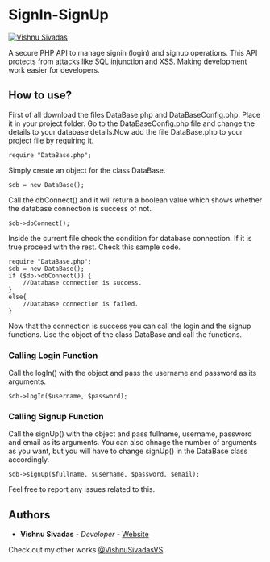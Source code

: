 # SignIn-SignUp
[![Vishnu Sivadas](https://www.vishnusivadas.com/github/codequality.svg?style=flat)](https://github.com/VishnuSivadasVS)

A secure PHP API to manage signin (login) and signup operations. This API protects from attacks like SQL injunction and XSS. Making development work easier for developers.

## How to use?
First of all download the files DataBase.php and DataBaseConfig.php. Place it in your project folder. Go to the DataBaseConfig.php file and change the details to your database details.Now add the file DataBase.php to your project file by requiring it.
```
require "DataBase.php";
```
Simply create an object for the class DataBase.
```
$db = new DataBase();
```
Call the dbConnect() and it will return a boolean value which shows whether the database connection is success of not. 
```
$ob->dbConnect();
```
Inside the current file check the condition for database connection. If it is true proceed with the rest. Check this sample code.
```
require "DataBase.php";
$db = new DataBase();
if ($db->dbConnect()) {
    //Database connection is success.
}
else{
    //Database connection is failed.
}
```
Now that the connection is success you can call the login and the signup functions. Use the object of the class DataBase and call the functions.

### Calling Login Function
Call the logIn() with the object and pass the username and password as its arguments.
```
$db->logIn($username, $password);
```

### Calling Signup Function
Call the signUp() with the object and pass fullname, username, password and email as its arguments. You can also chnage the number of arguments as you want, but you will have to change signUp() in the DataBase class accordingly.

```
$db->signUp($fullname, $username, $password, $email);
```

Feel free to report any issues related to this.

## Authors

* **Vishnu Sivadas** - *Developer* - [Website](https://www.vishnusivadas.com/)

Check out my other works [@VishnuSivadasVS](https://github.com/VishnuSivadasVS)

